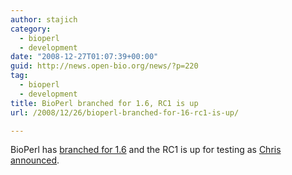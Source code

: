 ```yaml
---
author: stajich
category:
  - bioperl
  - development
date: "2008-12-27T01:07:39+00:00"
guid: http://news.open-bio.org/news/?p=220
tag:
  - bioperl
  - development
title: BioPerl branched for 1.6, RC1 is up
url: /2008/12/26/bioperl-branched-for-16-rc1-is-up/

---
```

BioPerl has [branched for 1.6](http://code.open-bio.org/svnweb/index.cgi/bioperl/browse/bioperl-live/branches/branch-1-6) and the RC1 is up for testing as [Chris announced](http://lists.open-bio.org/pipermail/bioperl-l/2008-December/028791.html).
